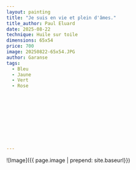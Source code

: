 ```yaml
---
layout: painting
title: "Je suis en vie et plein d'âmes."   
title_author: Paul Eluard
date: 2025-08-22
technique: Huile sur toile
dimensions: 65x54
price: 700
image: 20250822-65x54.JPG
author: Garanse
tags:
  - Bleu
  - Jaune
  - Vert 
  - Rose
 
  
  
  
  
 
 
  
  
  
---
```

![Image]({{ page.image | prepend: site.baseurl}})

